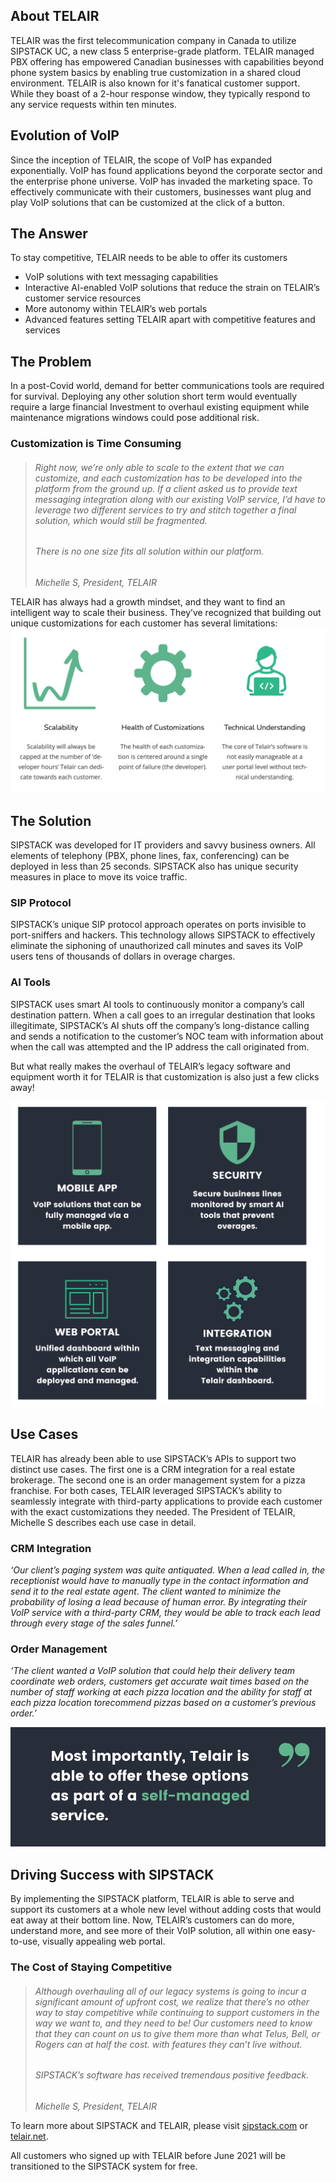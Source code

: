 ## About TELAIR
TELAIR was the first telecommunication company in Canada to utilize SIPSTACK UC, a new class 5 enterprise-grade platform. TELAIR managed PBX offering has empowered Canadian businesses with capabilities beyond phone system basics by enabling true customization in a shared cloud environment. TELAIR is also known for it's fanatical customer support. While they boast of a 2-hour response window, they typically respond to any service requests within ten minutes. 

## Evolution of VoIP
Since the inception of TELAIR, the scope of VoIP has expanded exponentially. VoIP has found applications beyond the corporate sector and the enterprise phone universe. VoIP has invaded the marketing space. To effectively communicate with their customers, businesses want plug and play VoIP solutions that can be customized at the click of a button.

## The Answer
To stay competitive, TELAIR needs to be able to offer its customers

- VoIP solutions with text messaging capabilities
- Interactive AI-enabled VoIP solutions that reduce the strain on TELAIR’s customer service resources
- More autonomy within TELAIR’s web portals
- Advanced features setting TELAIR apart with competitive features and services

## The Problem
In a post-Covid world, demand for better communications tools are required for survival. Deploying any other solution short term would eventually require a large financial Investment to overhaul existing equipment while maintenance migrations windows could pose additional risk.

### Customization is Time Consuming
> ###### *Right now, we’re only able to scale to the extent that we can customize, and each customization has to be developed into the platform from the ground up. If a client asked us to provide text messaging integration along with our existing VoIP service, I’d have to leverage two different services to try and stitch together a final solution, which would still be fragmented.*
>
> ###### *There is no one size fits all solution within our platform.*
>
>*Michelle S, President, TELAIR*

TELAIR has always had a growth mindset, and they want to find an intelligent way to scale their business. They’ve recognized that building out unique customizations for each customer has several limitations:
![limitations](./limitations.png)

## The Solution
SIPSTACK was developed for IT providers and savvy business owners. All elements of telephony (PBX, phone lines, fax, conferencing) can be deployed in less than 25 seconds. SIPSTACK also has unique security measures in place to move its voice traffic. 

### SIP Protocol
SIPSTACK’s unique SIP protocol approach operates on ports invisible to port-sniffers and hackers. This technology allows SIPSTACK to effectively eliminate the siphoning of unauthorized call minutes and saves its VoIP users tens of thousands of dollars in overage charges. 

### AI Tools
SIPSTACK uses smart AI tools to continuously monitor a company’s call destination pattern. When a call goes to an irregular destination that looks illegitimate, SIPSTACK’s AI shuts off the company’s long-distance calling and sends a notification to the customer’s NOC team with information about when the call was attempted and the IP address the call originated from. 

But what really makes the overhaul of TELAIR’s legacy software and equipment worth it for TELAIR is that customization is also just a few clicks away! 

![four](./four.png)

## Use Cases
TELAIR has already been able to use SIPSTACK’s APIs to support two distinct use cases. The first one is a CRM integration for a real estate brokerage. The second one is an order management system for a pizza franchise. For both cases, TELAIR leveraged SIPSTACK’s ability to seamlessly integrate with third-party applications to provide each customer with the exact customizations they needed. The President of TELAIR, Michelle S describes each use case in detail. 

### CRM Integration
*‘Our client’s paging system was quite antiquated. When a lead called in, the receptionist would have to manually type in the contact information and send it to the real estate agent. The client wanted to minimize the probability of losing a lead because of human error. By integrating their VoIP service with a third-party CRM, they would be able to track each lead through every stage of the sales funnel.’*

### Order Management
*‘The client wanted a VoIP solution that could help their delivery team coordinate web orders, customers get accurate wait times based on the number of staff working at each pizza location and the ability for staff at each pizza location torecommend pizzas based on a customer’s previous order.’*

![TELAIR](./ta-quote.png)

## Driving Success with SIPSTACK
By implementing the SIPSTACK platform, TELAIR is able to serve and support its customers at a whole new level without adding costs that would eat away at their bottom line. Now, TELAIR’s customers can do more, understand more, and see more of their VoIP solution, all within one easy-to-use, visually appealing web portal. 

### The Cost of Staying Competitive
> ###### *Although overhauling all of our legacy systems is going to incur a significant amount of upfront cost, we realize that there’s no other way to stay competitive while continuing to support customers in the way we want to, and they need to be! Our customers need to know that they can count on us to give them more than what Telus, Bell, or Rogers can at half the cost. with features they can’t live without.*
>
> ###### *SIPSTACK’s software has received tremendous positive feedback.*
>
>*Michelle S, President, TELAIR*

To learn more about SIPSTACK and TELAIR, please visit [sipstack.com](https://www.sipstack.com) or [telair.net](https://www.telair.net).

All customers who signed up with TELAIR before June 2021 will be transitioned to the SIPSTACK system for free.


